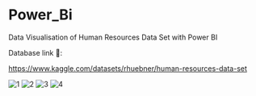 # Power_Bi
Data Visualisation of Human Resources Data Set with Power BI


Database link 🚀:

https://www.kaggle.com/datasets/rhuebner/human-resources-data-set

![1](https://user-images.githubusercontent.com/52281974/235295145-a68c1c50-1270-4b71-af29-8ebad127f2b2.PNG)
![2](https://user-images.githubusercontent.com/52281974/235295156-f2f38a25-b79f-4661-881d-5b79fedc18e5.PNG)
![3](https://user-images.githubusercontent.com/52281974/235295169-a8703f17-05ee-4398-94d7-415fdcb10bcb.PNG)
![4](https://user-images.githubusercontent.com/52281974/235295138-1a1ac962-8348-4ed3-9380-ca0f889a14ed.PNG)
